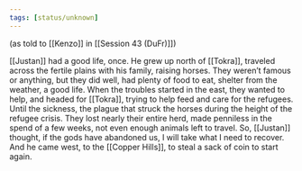 ```yaml
---
tags: [status/unknown]
---
```

(as told to [[Kenzo]] in [[Session 43 (DuFr)]])

[[Justan]] had a good life, once. He grew up north of [[Tokra]], traveled across the fertile plains with his family, raising horses. They weren’t famous or anything, but they did well, had plenty of food to eat, shelter from the weather, a good life. When the troubles started in the east, they wanted to help, and headed for [[Tokra]], trying to help feed and care for the refugees. Until the sickness, the plague that struck the horses during the height of the refugee crisis. They lost nearly their entire herd, made penniless in the spend of a few weeks, not even enough animals left to travel. So, [[Justan]] thought, if the gods have abandoned us, I will take what I need to recover. And he came west, to the [[Copper Hills]], to steal a sack of coin to start again. 